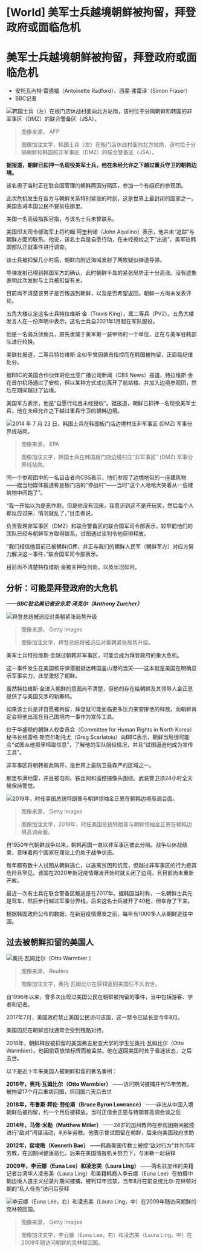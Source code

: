 # [World] 美军士兵越境朝鲜被拘留，拜登政府或面临危机

#  美军士兵越境朝鲜被拘留，拜登政府或面临危机

  * 安托瓦內特·雷德福（Antoinette Radford）、西蒙·弗雷泽（Simon Fraser） 
  * BBC记者 


![韩国士兵（左）在板门店休战村面向北方站岗，该村位于分隔朝鲜和韩国的非军事区（DMZ）的联合警备区（JSA）。](_130410994_gettyimages-1253766384.jpg)

> 图像来源，  AFP
>
> 图像加注文字，韩国士兵（左）在板门店休战村面向北方站岗，该村位于分隔朝鲜和韩国的非军事区（DMZ）的联合警备区（JSA）。

**据报道，朝鲜已扣押一名现役美军士兵，他在未经允许之下越过重兵守卫的朝韩边境。**

该名男子当时正在联合国管理的朝韩两国分隔区，参加一个有组织的参观团。

此次危机发生在各方与朝鲜关系特别紧张的时刻，这是世界上最封闭的国家之一。美国告诫本国公民不要前往那里。

美国一名高级指挥官指，与该名士兵未曾联系。

美国印太司令部海军上将约翰·阿奎利诺（John Aquilino）表示，他并未“追踪”与朝鲜方面的联系。他说，该名士兵是自愿行动，在未经授权之下“出逃”。美军驻韩国部队正就事件进行调查。

该士兵被扣留几小时后，朝鲜向附近海域发射了两枚疑似弹道导弹。

导弹发射已得到韩国军方的确认，此时朝鲜半岛的紧张局势正十分高涨。没有迹象表明此次发射与士兵被扣留有关。

目前尚不清楚该男子是否叛逃到朝鲜，以及是否希望返回。朝鲜一方尚未发表评论。

五角大楼认定这名士兵特拉维斯·金（Travis King），属二等兵（PV2）。五角大楼发言人在一份声明中表示，这名士兵自2021年1月起在军队服役。

他是一名骑兵侦察兵，原先隶属于美军第一装甲师的一个单位，正在与美军驻韩部队进行轮换。

美联社报道，二等兵特拉维斯·金似乎曾因袭击指控而在韩国被拘留，正面临纪律处分。

据BBC的美国合作伙伴哥伦比亚广播公司新闻（CBS News）报道，特拉维斯·金在首尔机场通过了安检，但以某种方式成功离开了航站楼，并加入边境参观团，然后在期间越过了边境。

美国军方表示，他是“自愿行动且未经授权”。据报道，朝鲜已扣押一名现役美军士兵，他在未经允许之下越过重兵守卫的朝韩边境。

![2014 年 7 月 23 日，韩国士兵在韩国板门店边境村庄非军事区 \(DMZ\) 军事分界线站岗。](_130417909_acfd03a36758e6a8f74be033c88cc76647f3151b0_109_5616_31591000x563.jpg)

> 图像来源，  EPA
>
> 图像加注文字，韩国士兵在韩国板门店边境村庄“非军事区” (DMZ) 军事分界线站岗。

同一个参观团中的一名目击者向CBS表示，他们参观了边境地带的一座建筑物——据当地媒体报道称是板门店的“停战村”——当时“这个人哈哈大笑着从一些建筑物中间跑了”。

“我一开始以为是恶作剧，但是他没有回来，我意识到这不是开玩笑，然后每个人都反应过来，情况就乱了，”目击者说。

负责管理非军事区（DMZ）和联合警备区的联合国军司令部表示，较早前他们的团队已经与朝鲜军方取得联系，试图通过谈判令他获得释放。

“我们相信他目前已被朝鲜扣押，并正与我们的朝鲜人民军（朝鲜军方）对应方努力解决这一事件，”联合国军司令部表示。

目前尚不清楚特拉维斯·金被关押在何处，以及状况如何。

##  分析：可能是拜登政府的大危机

_**——BBC驻北美记者安东尼·泽克尔（Anthony Zurcher）**_

![拜登总统被迫应对美朝紧张局势升级](_130372116_gettyimages-1529777637.jpg)

> 图像来源，  Getty Images
>
> 图像加注文字，拜登总统将被迫应对美朝紧张局势升级。

美军士兵特拉维斯·金越过朝韩非军事区，可能会成为拜登政府的重大危机。

这一事件发生在美国核导弹潜艇抵达韩国釜山港的当天——这本就是美国在明确显示军事实力，此举激怒了朝鲜。

虽然特拉维斯·金进入朝鲜的意图尚不清楚，但他的存在给朝鲜及其领导人金正恩提供了与美国交涉的新筹码。

如果该士兵是非自愿被拘留，拜登就可能面临更多压力来安排他的释放。而朝鲜肯定会将他出现在自己国境内一事作为宣传工具。

位于华盛顿的朝鲜人权委员会（Committee for Human Rights in North Korea）秘书长格雷格·斯克尔勒托尤（Greg Scarlatoiu）向BBC表示，朝鲜当局很可能会“试图从他那里榨取信息”，了解他的军队服役情况，并且“试图逼迫他成为宣传工具”。

非军事区将朝韩彼此隔开，是世界上最防卫最森严的区域之一。

那里布满地雷，并且被电网、铁丝网和监控摄像头围绕。武装警卫须24小时全天候保持警觉。

![2019年，时任美国总统特朗普与朝鲜领袖金正恩在朝韩边境高调会面。](_130417170_gettyimages-1159168555.jpg)

> 图像来源，  Getty Images
>
> 图像加注文字，2019年，时任美国总统特朗普与朝鲜领袖金正恩在朝韩边境高调会面。

自1950年代朝鲜战争以来，朝韩两国一直以非军事区彼此分隔。战争以休战结束，意味着两个国家在理论上仍处于战争状态。

每年都有数十人试图从朝鲜逃亡，以逃离贫困和饥荒，但越过非军事区的行为极其危险且罕见。该国在2020年新冠疫情爆发开始时就关闭了边境，且目前尚未重新开放。

最近一次有士兵在联合警备区叛逃是在2017年。据韩国当时称，一名朝鲜士兵先是驾车，然后步行越过军事分界线，后来这名士兵被开了40枪，但幸存了下来。

根据韩国政府公布的数据，在新冠疫情爆发之前，每年有1000多人从朝鲜逃往中国。

##  过去被朝鲜扣留的美国人

![奥托·瓦姆比尔（Otto Warmbier ）](_130415037_fab5a449379586e9c9050faa2f65d323716121370_0_3500_21681000x619.jpg)

> 图像来源，  Reuters
>
> 图像加注文字，奥托·瓦姆比尔在获释返回美国后不久去世。

自1996年以来，曾多次出现过美国公民在朝鲜被拘留的事件，当中包括游客、学者和记者。

2017年7月，美国政府禁止美国公民访问该国，这一禁令已延长至今年8月。

美国囚犯在朝鲜监狱通常会受到残酷对待。

2018年，朝鲜释放被扣留的美国弗吉尼亚大学的学生生奥托·瓦姆比尔（Otto Warmbier）。他因偷窃旅馆标牌而被监禁。他在返回美国时处于昏迷状态，之后去世。

以下是近十年来美国人被朝鲜扣留的著名事例：


  **2016年，奥托·瓦姆比尔（Otto Warmbier）** ——访问期间被捕并判15年劳教，被拘留17个月后重病回国，但回国六天后去世 

  **2018年，布鲁斯·拜伦·劳伦斯（Bruce Byron Lowrance）** ——非法从中国入境朝鲜后被拘留，约一个月后被释放，当时正值金正恩与特朗普高调会谈之后 

  **2014年，马修·米勒（Matthew Miller）** ——24岁的加州教师在参观团期间被控进行“敌对”间谍活动，判6年劳教。他表示曾试图留在朝鲜，后来向美国政府求助 

  **2012年，裴埈皓（Kenneth Bae）** ——韩裔美国传教士被控“敌对行为”并判15年劳教，在囚期间健康恶化，后来在美国情报机关努力下，与米勒一起获释 

  **2009年，李云娜（Euna Lee）和凌志美（Laura Ling）** ——两名驻加州的美籍记者台湾华人凌志美（Laura Ling）和美籍韩裔人李云娜（Euna Lee）在拍摄中朝边境人道主义纪录片期间被捕，被判12年监禁，当年8月在前总统比尔·克林顿对朝的“私人任务”访问后获释 

![李云娜（Euna Lee，右）和凌志美（Laura Ling，中）在2009年随访问朝鲜的克林顿回国。](_130416755_gettyimages-89613547.jpg)

> 图像来源，  Getty Images
>
> 图像加注文字，李云娜（Euna Lee，右）和凌志美（Laura Ling，中）在2009年随访问朝鲜的克林顿回国。


